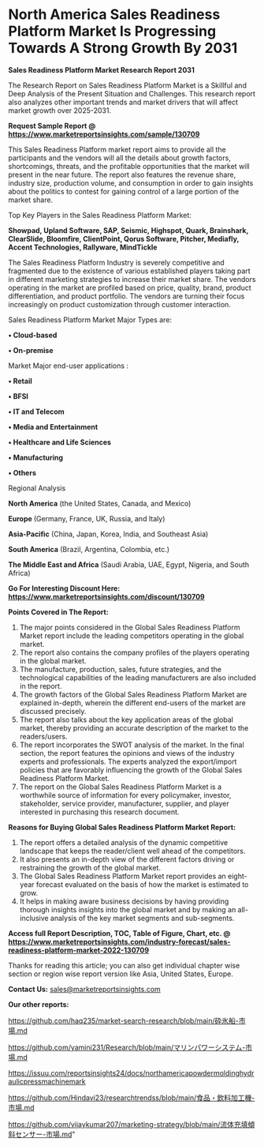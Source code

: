 # North America Sales Readiness Platform Market Is Progressing Towards A Strong Growth By 2031

<strong>Sales Readiness Platform Market Research Report 2031</strong>

The Research Report on Sales Readiness Platform Market is a Skillful and Deep Analysis of the Present Situation and Challenges. This research report also analyzes other important trends and market drivers that will affect market growth over 2025-2031.

<strong>Request Sample Report @ <a href=https://www.marketreportsinsights.com/sample/130709>https://www.marketreportsinsights.com/sample/130709</a></strong>

This Sales Readiness Platform market report aims to provide all the participants and the vendors will all the details about growth factors, shortcomings, threats, and the profitable opportunities that the market will present in the near future. The report also features the revenue share, industry size, production volume, and consumption in order to gain insights about the politics to contest for gaining control of a large portion of the market share.

Top Key Players in the Sales Readiness Platform Market:

<strong>Showpad, Upland Software, SAP, Seismic, Highspot, Quark, Brainshark, ClearSlide, Bloomfire, ClientPoint, Qorus Software, Pitcher, Mediafly, Accent Technologies, Rallyware, MindTickle</strong>

The Sales Readiness Platform Industry is severely competitive and fragmented due to the existence of various established players taking part in different marketing strategies to increase their market share. The vendors operating in the market are profiled based on price, quality, brand, product differentiation, and product portfolio. The vendors are turning their focus increasingly on product customization through customer interaction.

Sales Readiness Platform Market Major Types are:

<strong>• Cloud-based

• On-premise</strong>

Market Major end-user applications :

<strong>• Retail

• BFSI

• IT and Telecom

• Media and Entertainment

• Healthcare and Life Sciences

• Manufacturing

• Others</strong>

Regional Analysis

</u><strong><b>North America</b></strong> (the United States, Canada, and Mexico)

<strong><b>Europe </b></strong>(Germany, France, UK, Russia, and Italy)

<strong><b>Asia-Pacific</b></strong> (China, Japan, Korea, India, and Southeast Asia)

<strong><b>South America</b></strong> (Brazil, Argentina, Colombia, etc.)

<strong><b>The Middle East and Africa</b></strong> (Saudi Arabia, UAE, Egypt, Nigeria, and South Africa)

<strong>Go For Interesting Discount Here: <a href=https://www.marketreportsinsights.com/discount/130709>https://www.marketreportsinsights.com/discount/130709</a></strong>

<strong>Points Covered in The Report:</strong>
<ol>
  <li>The major points considered in the Global Sales Readiness Platform Market report include the leading competitors operating in the global market.</li>
  <li>The report also contains the company profiles of the players operating in the global market.</li>
  <li>The manufacture, production, sales, future strategies, and the technological capabilities of the leading manufacturers are also included in the report.</li>
  <li>The growth factors of the Global Sales Readiness Platform Market are explained in-depth, wherein the different end-users of the market are discussed precisely.</li>
  <li>The report also talks about the key application areas of the global market, thereby providing an accurate description of the market to the readers/users.</li>
  <li>The report incorporates the SWOT analysis of the market. In the final section, the report features the opinions and views of the industry experts and professionals. The experts analyzed the export/import policies that are favorably influencing the growth of the Global Sales Readiness Platform Market.</li>
  <li>The report on the Global Sales Readiness Platform Market is a worthwhile source of information for every policymaker, investor, stakeholder, service provider, manufacturer, supplier, and player interested in purchasing this research document.</li>
</ol>
<strong>Reasons for Buying Global Sales Readiness Platform Market Report:</strong>

<ol>
  <li>The report offers a detailed analysis of the dynamic competitive landscape that keeps the reader/client well ahead of the competitors.</li>
  <li>It also presents an in-depth view of the different factors driving or restraining the growth of the global market.</li>
  <li>The Global Sales Readiness Platform Market report provides an eight-year forecast evaluated on the basis of how the market is estimated to grow.</li>
  <li>It helps in making aware business decisions by having providing thorough insights insights into the global market and by making an all-inclusive analysis of the key market segments and sub-segments.</li>
</ol>
<strong>Access full Report Description, TOC, Table of Figure, Chart, etc. @ <a href=https://www.marketreportsinsights.com/industry-forecast/sales-readiness-platform-market-2022-130709>https://www.marketreportsinsights.com/industry-forecast/sales-readiness-platform-market-2022-130709</a></strong>


Thanks for reading this article; you can also get individual chapter wise section or region wise report version like Asia, United States, Europe.

<strong>Contact Us:</strong>
sales@marketreportsinsights.com

<strong>Our other reports:</strong>

<a href=https://github.com/haq235/market-search-research/blob/main/砕氷船-市場.md>https://github.com/haq235/market-search-research/blob/main/砕氷船-市場.md</a>

<a href=https://github.com/yamini231/Research/blob/main/マリンパワーシステム-市場.md>https://github.com/yamini231/Research/blob/main/マリンパワーシステム-市場.md</a>

<a href=https://issuu.com/reportsinsights24/docs/northamericapowdermoldinghydraulicpressmachinemark>https://issuu.com/reportsinsights24/docs/northamericapowdermoldinghydraulicpressmachinemark</a>

<a href=https://github.com/Hindavi23/researchtrendss/blob/main/食品・飲料加工機-市場.md>https://github.com/Hindavi23/researchtrendss/blob/main/食品・飲料加工機-市場.md</a>

<a href=https://github.com/vijaykumar207/marketing-strategy/blob/main/流体充填傾斜センサー-市場.md>https://github.com/vijaykumar207/marketing-strategy/blob/main/流体充填傾斜センサー-市場.md</a>"
